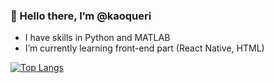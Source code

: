 ### 👋 Hello there, I’m @kaoqueri
- I have skills in Python and MATLAB
- I’m currently learning front-end part (React Native, HTML)

[![Top Langs](https://github-readme-stats.vercel.app/api/top-langs/?username=kaoqueri)](https://github.com/kaoqueri/github-readme-stats)
